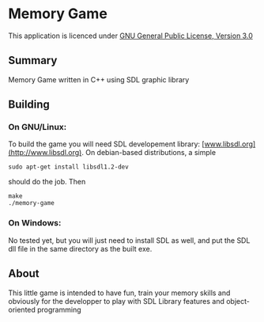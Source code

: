 Memory Game
=================
This application is licenced under [GNU General Public License, Version 3.0](http://www.gnu.org/copyleft/gpl.html)

Summary
-------

Memory Game written in C++ using SDL graphic library

Building
--------

### On GNU/Linux:
To build the game you will need SDL developement library: [www.libsdl.org](http://www.libsdl.org). On debian-based distributions, a simple
```
sudo apt-get install libsdl1.2-dev
```
should do the job.
Then
```
make
./memory-game
```
    
### On Windows:
No tested yet, but you will just need to install SDL as well, and put the SDL dll file in the same directory as the built exe.

About
-----

This little game is intended to have fun, train your memory skills and obviously for the developper to play with SDL Library features and object-oriented programming

